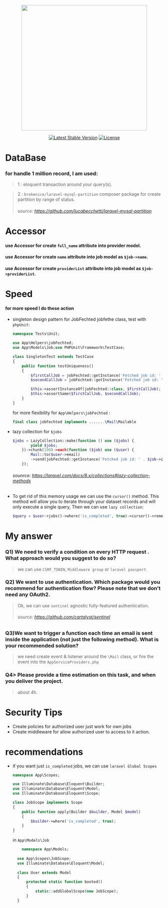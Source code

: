 <p align="center"><a href="https://laravel.com" target="_blank"><img src="https://raw.githubusercontent.com/laravel/art/master/logo-lockup/5%20SVG/2%20CMYK/1%20Full%20Color/laravel-logolockup-cmyk-red.svg" width="400"></a></p>

<p align="center">
<a href="https://packagist.org/packages/laravel/framework"><img src="https://img.shields.io/packagist/v/laravel/framework" alt="Latest Stable Version"></a>
<a href="https://packagist.org/packages/laravel/framework"><img src="https://img.shields.io/packagist/l/laravel/framework" alt="License"></a>
</p>

# DataBase

### for handle 1 million record, I am used:

> 1 : eloquent transaction around your query(s).

> 2 : `brokenice/laravel-mysql-partition` composer package for create partition by range of status.
> ###### source: https://github.com/lucabecchetti/laravel-mysql-partition

# Accessor

#### use Accessor for create `full_name` attribute into provider model.

#### use Accessor for create `name` attribute into job model as `$job->name`.

#### use Accessor for create `providerList` attribute into job model as `$job->providerList`.

# Speed

#### for more speed I do these action

* singleton design pattern for JobFechted jobfethe class, test with `phpUnit`:
    ```php
    namespace Tests\Unit;
    
    use App\Helpers\jobFechted;
    use App\Models\Job;use PHPUnit\Framework\TestCase;
    
    class SingletonTest extends TestCase
    {
        public function testUniqueness()
        {
            $firstCallJob = jobFechted::getInstance('Fetched job id: ' . Job::first()->id);
            $secondCallJob = jobFechted::getInstance('Fetched job id: ' . Job::first()->id);
    
            $this->assertInstanceOf(jobFechted::class, $firstCallJob);
            $this->assertSame($firstCallJob, $secondCallJob);
        }
    }
    ```
  for more flexibility for `App\Helpers\jobFechted` :
    ```php
    final class jobFechted implements .......\Mail\Mailable
    ```
* lazy collection for `$jobs`
    ```php
    $jobs = LazyCollection::make(function () use ($jobs) {
            yield $jobs;
        })->chunk(100)->each(function ($job) use ($user) {
            Mail::to($user->email)
            ->send(jobFechted::getInstance('Fetched job id: ' . $job->id));
        });
    ```
  ###### sounrce: https://laravel.com/docs/8.x/collections#lazy-collection-methods
* To get rid of this memory usage we can use the `cursor()` method. This method will allow you to iterate through your
  dataset records and will only execute a single query, Then we can use `lazy collection`:

    ```php
    $query = $user->jobs()->where('is_completed', true)->cursor()->remember();
    ```

# My answer

### Q1) We need to verify a condition on every HTTP request . What approach would you suggest to do so?

> we can use `CSRF_TOKEN`, `Middleware group` or `laravel passport`

### Q2) We want to use authentication. Which package would you recommend for authentication flow? Please note that we don't need any OAuth2.

> Ok, we can use `sentinel` agnostic fully-featured authentication.
> ###### source: https://github.com/cartalyst/sentinel

### Q3)We want to trigger a function each time an email is sent inside the application (not just the following method). What is your recommended solution?

> we need create event & listener around the `\Mail` class, or fire the event into the `AppServiceProviders.php` 

### Q4> Please provide a time estimation on this task, and when you deliver the project.
> about 4h.

# Security Tips
* Create policies for authorized user just work for own jobs
* Create middleware for allow authorized user to access to it action.

# recommendations
* if you want just `is_completed` jobs, we can use `laravel Global Scopes`
    ```php
    namespace App\Scopes;
    
    use Illuminate\Database\Eloquent\Builder;
    use Illuminate\Database\Eloquent\Model;
    use Illuminate\Database\Eloquent\Scope;
    
    class JobScope implements Scope
    {
        public function apply(Builder $builder, Model $model)
        {
            $builder->where('is_completed', true);
        }
    }
    ```
  in `App\Models\Job`
  ```php 
      namespace App\Models;
    
    use App\Scopes\JobScope;
    use Illuminate\Database\Eloquent\Model;
    
    class User extends Model
    {
        protected static function booted()
        {
            static::addGlobalScope(new JobScope);
        }
    }  
  ```

